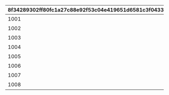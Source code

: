 |8f34289302ff80fc1a27c88e92f53c04e419651d6581c3f04335ceeee79e3643|c4b29c6126aa8be5d65b6cbe6d335f4e93510b3a221e45a36ab059c6d208058a|12a2e25b515525e0d882d124c7671abd201ae667cc0561a55153d93788d96773|22d3cb2b820db34e2549a5afe780b739c9e101fac84e35f2ed27d3b255918545|5e2b438ea3aae413033194bb8cf75378b5a5cf587fa421e01a5fd17ee222f8b3|8825d1f84ced2e4e5793a5ed646b39e04aa3a249e8e118f98cfe1446a85efc1c|cdd3bd4e68d0fbb041e27f03696c5016ca04ed32f51b1fbb55f2764e6d392a33|d6ea694695664b39c6269543c4a2d553438154fa9d45919694ca6545b15f265b|2e7e8cbf4b372885c6e98eef1cf49fa0ef7ccd249477c0bf5347b0eed362859b|64dd083b9a3fd51bf3a6f385e7f5f9a21477f50d3e028df88c199c95f818b139|
| --- | --- | --- | --- | --- | --- | --- | --- | --- | --- |
|1001|126501|莱拉耶尔|打开最高50％折扣确定的商店（1件商品100％折扣）|||1|10001|0|1|
|1002|105301|莫妮卡|最多获得1000里程|||2|10001|0|2|
|1003|126401|克萝茜|获得{0}份料理|||3|1|0|1|
|1004|100501|茉莉|可重掷{0}次骰子|可重掷{0}次骰子\n（剩余{1}次）|可重掷{0}次骰子\n如无法重掷，将获得里程|4|1|0|3|
|1005|101301|七七香|可重掷{0}次骰子|可重掷{0}次骰子\n（剩余{1}次）|可重掷{0}次骰子\n如无法重掷，将获得里程|4|2|0|2|
|1006|104301|真琴|同时掷点数为{0}的骰子\n然后可从中选择一个|同时掷点数为{0}的骰子\n然后可从中选择一个||5|4|0|2|
|1007|102701|惠理子|同时掷点数为{0}的骰子\n然后可从中选择一个|同时掷点数为{0}的骰子\n然后可从中选择一个||5|3|0|3|
|1008|100901|杏奈|在点数累计达到{0}以上之前\n都能继续掷骰子|在点数累计达到{0}以上之前\n都能继续掷骰子||6|7|0|1|